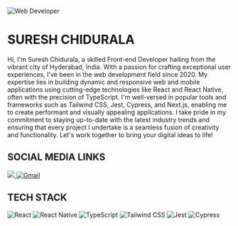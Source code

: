 ![Web Developer](https://kajabi-storefronts-production.kajabi-cdn.com/kajabi-storefronts-production/file-uploads/blogs/2147532147/images/52b00ae-e348-074e-c64-53f21444e74_typescript-cover.jpg)

# SURESH CHIDURALA

Hi, I'm Suresh Chidurala, a skilled Front-end Developer hailing from the vibrant city of Hyderabad, India. With a passion for crafting exceptional user experiences, I've been in the web development field since 2020. My expertise lies in building dynamic and responsive web and mobile applications using cutting-edge technologies like React and React Native, often with the precision of TypeScript. I'm well-versed in popular tools and frameworks such as Tailwind CSS, Jest, Cypress, and Next.js, enabling me to create performant and visually appealing applications. I take pride in my commitment to staying up-to-date with the latest industry trends and ensuring that every project I undertake is a seamless fusion of creativity and functionality. Let's work together to bring your digital ideas to life!

## SOCIAL MEDIA LINKS
<p>
  <a href='https://www.linkedin.com/in/suresh-chidurala' target="_blank">
  <img src="https://img.shields.io/badge/linkedin%20-%230077B5.svg?&style=for-the-badge&logo=linkedin&logoColor=white"/>
  </a>
  <a href="suresh.chidurala.myworkspace@gmail.com" target="_blank">
   <img alt="Gmail" src="https://img.shields.io/badge/Gmail-D14836?style=for-the-badge&logo=gmail&logoColor=white" />
  </a>
</p>

## TECH STACK

<p>
   <img alt="React" src="https://img.shields.io/badge/react-%2361DAFB.svg?style=for-the-badge&logo=react&logoColor=white"/>
   <img alt="React Native" src="https://img.shields.io/badge/react%20native-%2300D8FF.svg?style=for-the-badge&logo=react&logoColor=white"/>
   <img alt="TypeScript" src="https://img.shields.io/badge/typescript-%23007ACC.svg?style=for-the-badge&logo=typescript&logoColor=white"/>
   <img alt="Tailwind CSS" src="https://img.shields.io/badge/tailwind%20css-%2338B2AC.svg?style=for-the-badge&logo=tailwind-css&logoColor=white"/>
   <img alt="Jest" src="https://img.shields.io/badge/jest-%23C21325.svg?style=for-the-badge&logo=jest&logoColor=white"/>
   <img alt="Cypress" src="https://img.shields.io/badge/cypress-%23E33E46.svg?style=for-the-badge&logo=cypress&logoColor=white"/>
</p>





